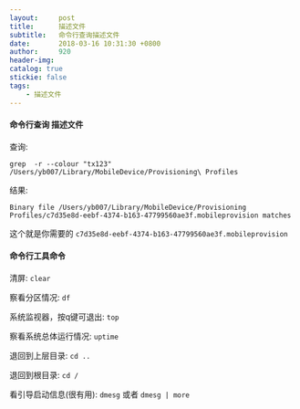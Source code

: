 ```yaml
---
layout:     post
title:      描述文件
subtitle:   命令行查询描述文件
date:       2018-03-16 10:31:30 +0800
author:     920
header-img: 
catalog: true
stickie: false
tags:
    - 描述文件
---
```



#### 命令行查询 描述文件   

查询:

```
grep  -r --colour "tx123" /Users/yb007/Library/MobileDevice/Provisioning\ Profiles
```

结果:

```
Binary file /Users/yb007/Library/MobileDevice/Provisioning Profiles/c7d35e8d-eebf-4374-b163-47799560ae3f.mobileprovision matches
```

这个就是你需要的 `c7d35e8d-eebf-4374-b163-47799560ae3f.mobileprovision`


#### 命令行工具命令

清屏: `clear`

察看分区情况: `df`

系统监视器，按q键可退出: `top`

察看系统总体运行情况: `uptime`

退回到上层目录: `cd ..`

退回到根目录: `cd /`

看引导启动信息(很有用): `dmesg`  或者 `dmesg | more`







